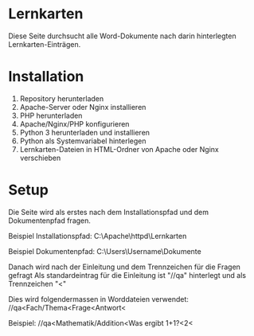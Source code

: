 # Lernkarten
Diese Seite durchsucht alle Word-Dokumente nach darin hinterlegten Lernkarten-Einträgen.

# Installation
1. Repository herunterladen
2. Apache-Server oder Nginx installieren
3. PHP herunterladen
4. Apache/Nginx/PHP konfigurieren
5. Python 3 herunterladen und installieren
6. Python als Systemvariabel hinterlegen
7. Lernkarten-Dateien in HTML-Ordner von Apache oder Nginx verschieben

# Setup
Die Seite wird als erstes nach dem Installationspfad und dem Dokumentenpfad fragen.

Beispiel Installationspfad: C:\Apache\httpd\Lernkarten

Beispiel Dokumentenpfad: C:\Users\Username\Dokumente

Danach wird nach der Einleitung und dem Trennzeichen für die Fragen gefragt
Als standardeintrag für die Einleitung ist "//qa" hinterlegt und als Trennzeichen "<"

Dies wird folgendermassen in Worddateien verwendet:
//qa<Fach/Thema<Frage<Antwort<

Beispiel:
//qa<Mathematik/Addition<Was ergibt 1+1?<2<

